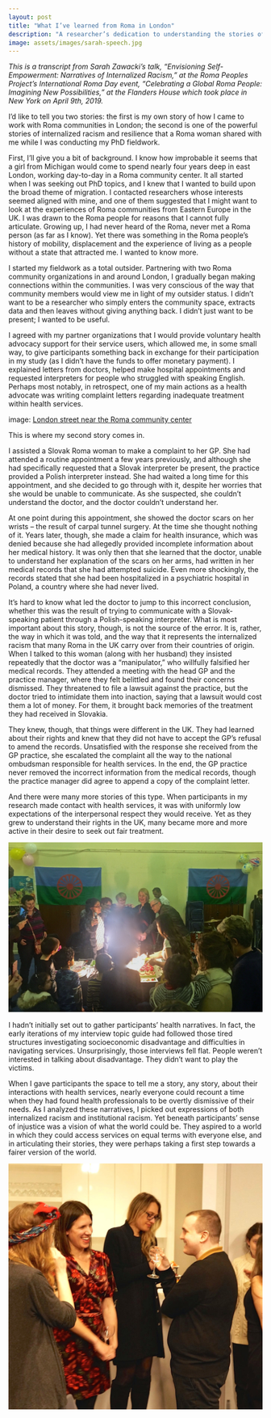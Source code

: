 ```yaml
---
layout: post
title: "What I’ve learned from Roma in London"
description: "A researcher’s dedication to understanding the stories of Roma in London and their efforts to access basic rights" 
image: assets/images/sarah-speech.jpg
---
```


*This is a transcript from Sarah Zawacki’s talk, “Envisioning Self-Empowerment: Narratives of Internalized Racism,” at the Roma Peoples Project’s International Roma Day event, “Celebrating a Global Roma People: Imagining New Possibilities,” at the Flanders House which took place in New York on April 9th, 2019.*
 
I’d like to tell you two stories: the first is my own story of how I came to work with Roma communities in London; the second is one of the powerful stories of internalized racism and resilience that a Roma woman shared with me while I was conducting my PhD fieldwork.

First, I’ll give you a bit of background. I know how improbable it seems that a girl from Michigan would come to spend nearly four years deep in east London, working day-to-day in a Roma community center. It all started when I was seeking out PhD topics, and I knew that I wanted to build upon the broad theme of migration. I contacted researchers whose interests seemed aligned with mine, and one of them suggested that I might want to look at the experiences of Roma communities from Eastern Europe in the UK. I was drawn to the Roma people for reasons that I cannot fully articulate. Growing up, I had never heard of the Roma, never met a Roma person (as far as I know). Yet there was something in the Roma people’s history of mobility, displacement and the experience of living as a people without a state that attracted me. I wanted to know more.

I started my fieldwork as a total outsider. Partnering with two Roma community organizations in and around London, I gradually began making connections within the communities. I was very conscious of the way that community members would view me in light of my outsider status. I didn’t want to be a researcher who simply enters the community space, extracts data and then leaves without giving anything back. I didn’t just want to be present; I wanted to be useful.

I agreed with my partner organizations that I would provide voluntary health advocacy support for their service users, which allowed me, in some small way, to give participants something back in exchange for their participation in my study (as I didn’t have the funds to offer monetary payment). I explained letters from doctors, helped make hospital appointments and requested interpreters for people who struggled with speaking English. Perhaps most notably, in retrospect, one of my main actions as a health advocate was writing complaint letters regarding inadequate treatment within health services.

image: [London street near the Roma community center](assets/images/london-street.JPG)

This is where my second story comes in. 

I assisted a Slovak Roma woman to make a complaint to her GP. She had attended a routine appointment a few years previously, and although she had specifically requested that a Slovak interpreter be present, the practice provided a Polish interpreter instead. She had waited a long time for this appointment, and she decided to go through with it, despite her worries that she would be unable to communicate. As she suspected, she couldn’t understand the doctor, and the doctor couldn’t understand her. 

At one point during this appointment, she showed the doctor scars on her wrists – the result of carpal tunnel surgery. At the time she thought nothing of it. Years later, though, she made a claim for health insurance, which was denied because she had allegedly provided incomplete information about her medical history. It was only then that she learned that the doctor, unable to understand her explanation of the scars on her arms, had written in her medical records that she had attempted suicide. Even more shockingly, the records stated that she had been hospitalized in a psychiatric hospital in Poland, a country where she had never lived.

It’s hard to know what led the doctor to jump to this incorrect conclusion, whether this was the result of trying to communicate with a Slovak-speaking patient through a Polish-speaking interpreter. What is most important about this story, though, is not the source of the error. It is, rather, the way in which it was told, and the way that it represents the internalized racism that many Roma in the UK carry over from their countries of origin. When I talked to this woman (along with her husband) they insisted repeatedly that the doctor was a “manipulator,” who willfully falsified her medical records. They attended a meeting with the head GP and the practice manager, where they felt belittled and found their concerns dismissed. They threatened to file a lawsuit against the practice, but the doctor tried to intimidate them into inaction, saying that a lawsuit would cost them a lot of money. For them, it brought back memories of the treatment they had received in Slovakia. 

They knew, though, that things were different in the UK. They had learned about their rights and knew that they did not have to accept the GP’s refusal to amend the records. Unsatisfied with the response she received from the GP practice, she escalated the complaint all the way to the national ombudsman responsible for health services. In the end, the GP practice never removed the incorrect information from the medical records, though the practice manager did agree to append a copy of the complaint letter.

And there were many more stories of this type. When participants in my research made contact with health services, it was with uniformly low expectations of the interpersonal respect they would receive. Yet as they grew to understand their rights in the UK, many became more and more active in their desire to seek out fair treatment.

![A Roma community event in London](assets/images/roma-support.JPG)

I hadn’t initially set out to gather participants’ health narratives. In fact, the early iterations of my interview topic guide had followed those tired structures investigating socioeconomic disadvantage and difficulties in navigating services. Unsurprisingly, those interviews fell flat. People weren’t interested in talking about disadvantage. They didn’t want to play the victims.

When I gave participants the space to tell me a story, any story, about their interactions with health services, nearly everyone could recount a time when they had found health professionals to be overtly dismissive of their needs. As I analyzed these narratives, I picked out expressions of both internalized racism and institutional racism. Yet beneath participants’ sense of injustice was a vision of what the world could be. They aspired to a world in which they could access services on equal terms with everyone else, and in articulating their stories, they were perhaps taking a first step towards a fairer version of the world.

![Celebrating the International Roma Day](assets/images/celebration-reception.jpg)
